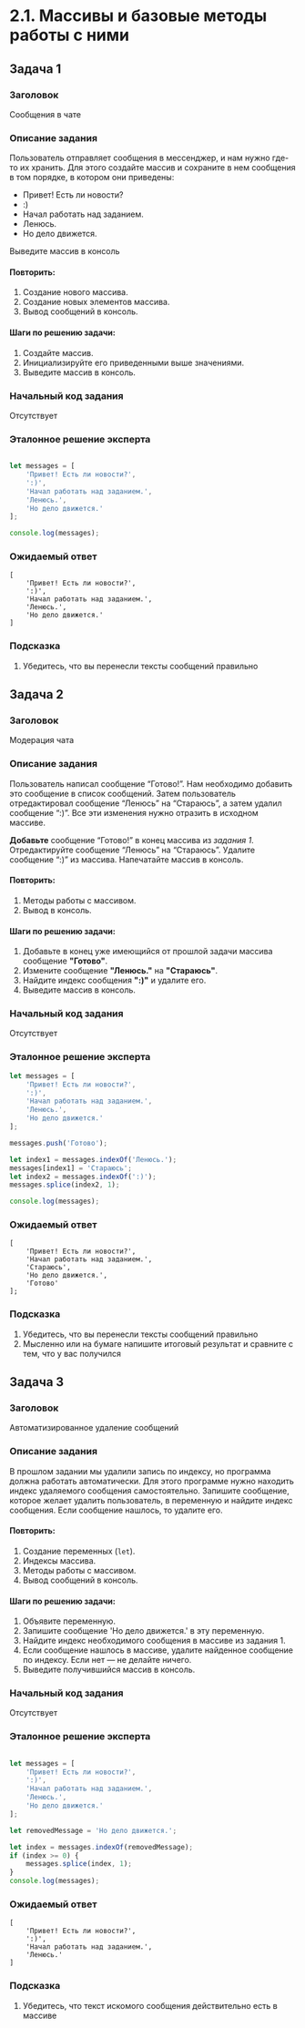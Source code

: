 # 2.1. Массивы и базовые методы работы с ними

## Задача 1

### Заголовок

Сообщения в чате

### Описание задания

Пользователь отправляет сообщения в мессенджер, и нам нужно где-то их хранить. Для этого создайте массив и сохраните в нем сообщения в том порядке, в котором они приведены:
- Привет! Есть ли новости?
- :)
- Начал работать над заданием.
- Ленюсь.
- Но дело движется.

Выведите массив в консоль

#### Повторить:
1. Создание нового массива.
2. Создание новых элементов массива.
3. Вывод сообщений в консоль.

#### Шаги по решению задачи:

1) Создайте массив.
2) Инициализируйте его приведенными выше значениями.
2) Выведите массив в консоль.


### Начальный код задания

Отсутствует

### Эталонное решение эксперта
```js

let messages = [
    'Привет! Есть ли новости?',
    ':)',
    'Начал работать над заданием.',
    'Ленюсь.',
    'Но дело движется.'
];

console.log(messages);

```

### Ожидаемый ответ

```
[
    'Привет! Есть ли новости?',
    ':)',
    'Начал работать над заданием.',
    'Ленюсь.',
    'Но дело движется.'
]
```

### Подсказка

1. Убедитесь, что вы перенесли тексты сообщений правильно

## Задача 2

### Заголовок

Модерация чата

### Описание задания

Пользователь написал сообщение “Готово!”. Нам необходимо добавить это сообщение в список сообщений. Затем пользователь отредактировал сообщение “Ленюсь” на “Стараюсь”, а затем удалил сообщение “:)”. Все эти изменения нужно отразить в исходном массиве.

**Добавьте** сообщение “Готово!” в конец массива из *задания 1*. Отредактируйте сообщение “Ленюсь” на “Стараюсь”. Удалите сообщение “:)” из массива. Напечатайте массив в консоль.


#### Повторить:
1. Методы работы с массивом.
2. Вывод в консоль.

#### Шаги по решению задачи:
1. Добавьте в конец уже имеющийся от прошлой задачи массива сообщение **"Готово"**.
2. Измените сообщение **"Ленюсь."** на **"Стараюсь"**.
3. Найдите индекс сообщения **":)"** и удалите его.
4. Выведите массив в консоль.

### Начальный код задания

Отсутствует

### Эталонное решение эксперта

```js
let messages = [
    'Привет! Есть ли новости?',
    ':)',
    'Начал работать над заданием.',
    'Ленюсь.',
    'Но дело движется.'
];

messages.push('Готово');

let index1 = messages.indexOf('Ленюсь.');
messages[index1] = 'Стараюсь';
let index2 = messages.indexOf(':)');
messages.splice(index2, 1);

console.log(messages);
```

### Ожидаемый ответ

```
[
    'Привет! Есть ли новости?',
    'Начал работать над заданием.',
    'Стараюсь',
    'Но дело движется.',
    'Готово'
];

```

### Подсказка

1. Убедитесь, что вы перенесли тексты сообщений правильно
2. Мысленно или на бумаге напишите итоговый результат и сравните с тем, что у вас получился


## Задача 3

### Заголовок

Автоматизированное удаление сообщений

### Описание задания

В прошлом задании мы удалили запись по индексу, но программа должна работать автоматически. Для этого программе нужно находить индекс удаляемого сообщения самостоятельно. Запишите сообщение, которое желает удалить пользователь, в переменную и найдите индекс сообщения. Если сообщение нашлось, то удалите его.

#### Повторить:
1. Создание переменных (`let`).
2. Индексы массива.
3. Методы работы с массивом.
4. Вывод сообщений в консоль.

#### Шаги по решению задачи:

1. Объявите переменную.
2. Запишите сообщение 'Но дело движется.' в эту переменную.
3. Найдите индекс необходимого сообщения в массиве из задания 1.
4. Если сообщение нашлось в массиве, удалите найденное сообщение по индексу. Если нет — не делайте ничего.
5. Выведите получившийся массив в консоль.

### Начальный код задания

Отсутствует

### Эталонное решение эксперта

```js

let messages = [
    'Привет! Есть ли новости?',
    ':)',
    'Начал работать над заданием.',
    'Ленюсь.',
    'Но дело движется.'
];

let removedMessage = 'Но дело движется.';

let index = messages.indexOf(removedMessage);
if (index >= 0) {
    messages.splice(index, 1);
}
console.log(messages);
```

### Ожидаемый ответ

```
[
    'Привет! Есть ли новости?',
    ':)',
    'Начал работать над заданием.',
    'Ленюсь.'
]
```

### Подсказка

1. Убедитесь, что текст искомого сообщения действительно есть в массиве
